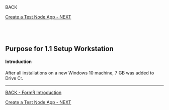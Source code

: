 <!-- ------------------------------------------------------------------------- -->

<div class="page-back disabled">

BACK
</div><div class="page-next">

[Create a Test Node App - NEXT](/Setup/purposes/pfr0102_Test-Node-Apps.md)
</div><div style="margin-top:35px">&nbsp;</div>

<!-- ------------------------------------------------------------------------- -->

## Purpose for 1.1 Setup Workstation 
#### Introduction

 After all installations on a new Windows 10 machine, 7 GB was added to Drive C:.

----
<!-- ------------------------------------------------------------------------- -->

<div class="page-back">

[BACK - FormR Introduction](/fr0001_FormR-Introduction.md)
</div><div class="page-next">

[Create a Test Node App - NEXT](/Setup/purposes/pfr0102_Test-Node-Apps.md)
</div>

<!-- ------------------------------------------------------------------------- -->
